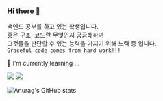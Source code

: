 ### Hi there 👋
백엔드 공부를 하고 있는 학생입니다.   
좋은 구조, 코드란 무엇인지 궁금해하며   
그것들을 판단할 수 있는 능력을 가지기 위해 노력 중 입니다.   
`Graceful code comes from hard work!!!`

🌱 I’m currently learning ...

<a href="https://www.java.com/ko/" target="_blank"><img src="https://img.shields.io/badge/Java-007396?style=flat-square&logo=Java&logoColor=white"/></a>
<a href="https://spring.io/" target="_blank"><img src="https://img.shields.io/badge/Spring-6DB33F?style=flat-square&logo=Spring&logoColor=white"/></a>


![Anurag's GitHub stats](https://github-readme-stats.vercel.app/api?username=HiiWee&&show_icons=true&theme=highcontrast)
<!--
**HiiWee/HiiWee** is a ✨ _special_ ✨ repository because its `README.md` (this file) appears on your GitHub profile.

Here are some ideas to get you started:

- 🔭 I’m currently working on ...

- 👯 I’m looking to collaborate on ...
- 🤔 I’m looking for help with ...
- 💬 Ask me about ...
- 📫 How to reach me: ...
- 😄 Pronouns: ...
- ⚡ Fun fact: ...
-->
